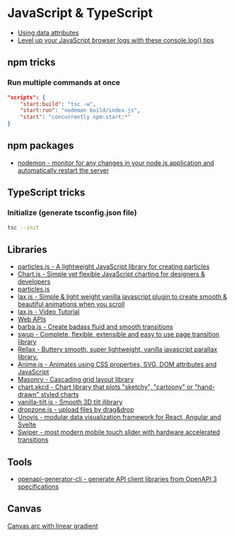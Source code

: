 # JavaScript & TypeScript

- [Using data attributes](https://developer.mozilla.org/en-US/docs/Learn/HTML/Howto/Use_data_attributes)
- [Level up your JavaScript browser logs with these console.log() tips](https://dev.to/ackshaey/level-up-your-javascript-browser-logs-with-these-console-log-tips-55o2)

## npm tricks

### Run multiple commands at once

```json
"scripts": {
    "start:build": "tsc -w",
    "start:run": "nodemon build/index.js",
    "start": "concurrently npm:start:*"
}
```

## npm packages

- [nodemon - monitor for any changes in your node.js application and automatically restart the server](https://github.com/remy/nodemon)

## TypeScript tricks

### Initialize (generate tsconfig.json file)

```sh
tsc --init
```

## Libraries

- [particles.js - A lightweight JavaScript library for creating particles](https://github.com/VincentGarreau/particles.js/)
- [Chart.js - Simple yet flexible JavaScript charting for designers & developers](https://www.chartjs.org/)
- [particles.js](https://vincentgarreau.com/particles.js/)
- [lax.js - Simple & light weight vanilla javascript plugin to create smooth & beautiful animations when you scroll](https://github.com/alexfoxy/laxxx)
- [lax.js - Video Tutorial](https://www.youtube.com/watch?v=jaVy3SCibJw&t)
- [Web APIs](https://developer.mozilla.org/en-US/docs/Web/API)
- [barba.js - Create badass fluid and smooth transitions](https://barba.js.org/)
- [swup - Complete, flexible, extensible and easy to use page transition library](https://swup.js.org/)
- [Rellax - Buttery smooth, super lightweight, vanilla javascript parallax library.](https://dixonandmoe.com/rellax/)
- [Anime.js - Animates using CSS properties, SVG, DOM attributes and JavaScript](https://animejs.com/)
- [Masonry - Cascading grid layout library](https://masonry.desandro.com/)
- [chart.xkcd - Chart library that plots "sketchy", "cartoony" or "hand-drawn" styled charts](https://github.com/timqian/chart.xkcd)
- [vanilla-tilt.js - Smooth 3D tilt jlibrary](https://micku7zu.github.io/vanilla-tilt.js/)
- [dropzone.js - upload files by drag&drop](https://www.dropzonejs.com/)
- [Unovis - modular data visualization framework for React, Angular and Svelte](https://github.com/f5/unovis)
- [Swiper - most modern mobile touch slider with hardware accelerated transitions](https://github.com/nolimits4web/swiper)

## Tools

- [openapi-generator-cli - generate API client libraries from OpenAPI 3 specifications](https://github.com/OpenAPITools/openapi-generator-cli)

## Canvas

[Canvas arc with linear gradient](https://codepen.io/fiatuno/pen/QWWMONE)
